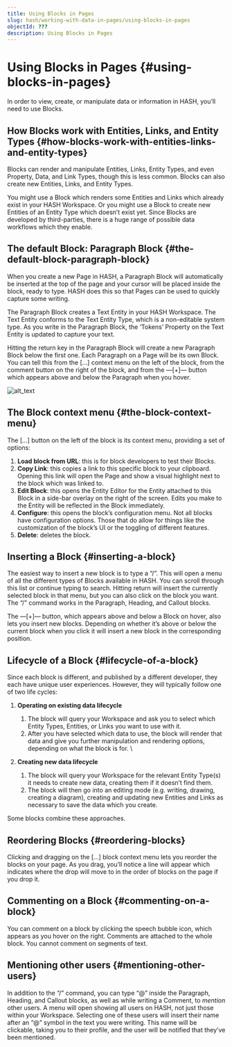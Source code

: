 ```yaml
---
title: Using Blocks in Pages
slug: hash/working-with-data-in-pages/using-blocks-in-pages
objectId: ???
description: Using Blocks in Pages
---
```


# Using Blocks in Pages {#using-blocks-in-pages}

In order to view, create, or manipulate data or information in HASH, you’ll need to use Blocks.

## How Blocks work with Entities, Links, and Entity Types {#how-blocks-work-with-entities-links-and-entity-types}

Blocks can render and manipulate Entities, Links, Entity Types, and even Property, Data, and Link Types, though this is less common. Blocks can also create new Entities, Links, and Entity Types.

You might use a Block which renders some Entities and Links which already exist in your HASH Workspace. Or you might use a Block to create new Entities of an Entity Type which doesn’t exist yet. Since Blocks are developed by third-parties, there is a huge range of possible data workflows which they enable.

## The default Block: Paragraph Block {#the-default-block-paragraph-block}

When you create a new Page in HASH, a Paragraph Block will automatically be inserted at the top of the page and your cursor will be placed inside the block, ready to type. HASH does this so that Pages can be used to quickly capture some writing.

The Paragraph Block creates a Text Entity in your HASH Workspace. The Text Entity conforms to the Text Entity Type, which is a non-editable system type. As you write in the Paragraph Block, the ‘Tokens’ Property on the Text Entity is updated to capture your text.

Hitting the return key in the Paragraph Block will create a new Paragraph Block below the first one. Each Paragraph on a Page will be its own Block. You can tell this from the [...] context menu on the left of the block, from the comment button on the right of the block, and from the —[+]— button which appears above and below the Paragraph when you hover.

![alt_text](images/image5.png "image_tooltip")

## The Block context menu {#the-block-context-menu}

The [...] button on the left of the block is its context menu, providing a set of options:

1.  **Load block from URL**: this is for block developers to test their Blocks.
1.  **Copy Link**: this copies a link to this specific block to your clipboard. Opening this link will open the Page and show a visual highlight next to the block which was linked to.
1.  **Edit Block**: this opens the Entity Editor for the Entity attached to this Block in a side-bar overlay on the right of the screen. Edits you make to the Entity will be reflected in the Block immediately.
1.  **Configure**: this opens the block’s configuration menu. Not all blocks have configuration options. Those that do allow for things like the customization of the block’s UI or the toggling of different features.
1.  **Delete**: deletes the block.

## Inserting a Block {#inserting-a-block}

The easiest way to insert a new block is to type a “/”. This will open a menu of all the different types of Blocks available in HASH. You can scroll through this list or continue typing to search. Hitting return will insert the currently selected block in that menu, but you can also click on the block you want. The “/” command works in the Paragraph, Heading, and Callout blocks.

The —[+]— button, which appears above and below a Block on hover, also lets you insert new blocks. Depending on whether it’s above or below the current block when you click it will insert a new block in the corresponding position.

## Lifecycle of a Block {#lifecycle-of-a-block}

Since each block is different, and published by a different developer, they each have unique user experiences. However, they will typically follow one of two life cycles:

1.  **Operating on existing data lifecycle**
    1.  The block will query your Workspace and ask you to select which Entity Types, Entities, or Links you want to use with it.
    1.  After you have selected which data to use, the block will render that data and give you further manipulation and rendering options, depending on what the block is for. \

1.  **Creating new data lifecycle**
    1.  The block will query your Workspace for the relevant Entity Type(s) it needs to create new data, creating them if it doesn’t find them.
    1.  The block will then go into an editing mode (e.g. writing, drawing, creating a diagram), creating and updating new Entities and Links as necessary to save the data which you create.

Some blocks combine these approaches.

## Reordering Blocks {#reordering-blocks}

Clicking and dragging on the [...] block context menu lets you reorder the blocks on your page. As you drag, you’ll notice a line will appear which indicates where the drop will move to in the order of blocks on the page if you drop it.

## Commenting on a Block {#commenting-on-a-block}

You can comment on a block by clicking the speech bubble icon, which appears as you hover on the right. Comments are attached to the whole block. You cannot comment on segments of text.

## Mentioning other users {#mentioning-other-users}

In addition to the “/” command, you can type “@” inside the Paragraph, Heading, and Callout blocks, as well as while writing a Comment, to _mention_ other users. A menu will open showing all users on HASH, not just those within your Workspace. Selecting one of these users will insert their name after an “@” symbol in the text you were writing. This name will be clickable, taking you to their profile, and the user will be notified that they’ve been mentioned.
